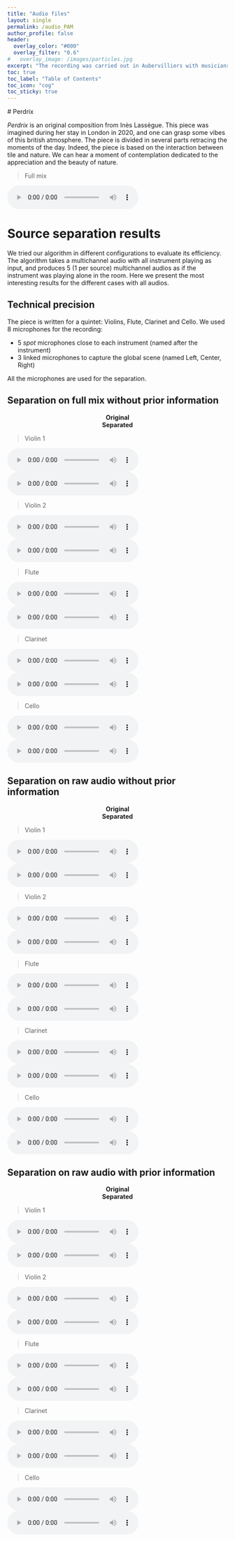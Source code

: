 ```yaml
---
title: "Audio files"
layout: single
permalink: /audio_PAM
author_profile: false
header:
  overlay_color: "#000"
  overlay_filter: "0.6"
#   overlay_image: /images/particles.jpg
excerpt: "The recording was carried out in Aubervilliers with musicians from the 'Conservatoire à rayonnement régional'"
toc: true
toc_label: "Table of Contents"
toc_icon: "cog"
toc_sticky: true
---
```

<html>

<!-- <span style="color:red"><b>Warning: Due to authorization issues, we are not able to provide all the audio files yet. </b> </span> -->

</html>
# Perdrix

<!-- Here say something about mixing -->


<!-- Cette pièce a été pensée et écrite lors de son séjour londonien en 2020. On y retrouve des clins d’œil au climat britannique et cette atmosphère tout à fait particulière. Perdrix est divisée en plusieurs périodes qui retracent les étapes d’une journée. En effet, la direction de cette pièce est axée sur le lien entre le temps et la nature. On peut y entendre un instant de contemplation dédié à l’imagination et l’appréciation de la beauté de notre environnement. -->

*Perdrix* is an original composition from Inès Lassègue. This piece was imagined during her stay in London in 2020, and one can grasp some vibes of this british atmosphere. The piece is divided in several parts retracing the moments of the day. Indeed, the piece is based on the interaction between tile and nature. We can hear a moment of contemplation dedicated to the appreciation and the beauty of nature.

> Full mix

<html>
<audio controls>
  <source src="/audio/Perdrix.wav">
</audio>
</html>

# Source separation results

We tried our algorithm in different configurations to evaluate its efficiency. The algorithm takes a multichannel audio with all instrument playing as input, and produces 5 (1 per source) multichannel audios as if the instrument was playing alone in the room. Here we present the most interesting results for the different cases with all audios.

## Technical precision
The piece is written for a quintet: Violins, Flute, Clarinet and Cello. We used 8 microphones for the recording:
- 5 *spot* microphones close to each instrument (named after the instrument)
- 3 linked microphones to capture the global scene (named Left, Center, Right)

All the microphones are used for the separation.

## Separation on full mix without prior information

<html>

<div id="container">
  <div id="left-column">
    <!-- content for the left column goes here -->
    <center>
    <strong> Original </strong>
    </center>
  </div>
  <div id="right-column">
    <!-- content for the right column goes here -->
    <center>
    <strong> Separated </strong>
    </center>
  </div>
</div>

</html>

> Violin 1

<html>

<div id="container">
  <div id="left-column">
    <!-- content for the left column goes here -->
    <audio controls>
      <source src="/audio/no_effect_audios/no_separation/micro_Violin1.wav">
    </audio>
  </div>
  <div id="right-column">
    <!-- content for the right column goes here -->
    <audio controls>
  <source src="/audio/no_effect_audios/separation/micro_Violin1/source_3_micro_Violin1_audio_length_12_n_basis_32_n_fft_4096.wav">
    </audio>
  </div>
</div>

</html>

> Violin 2

<html>

<div id="container">
  <div id="left-column">
    <!-- content for the left column goes here -->
    <audio controls>
      <source src="/audio/no_effect_audios/no_separation/micro_Violin2.wav">
    </audio>
  </div>
  <div id="right-column">
    <!-- content for the right column goes here -->
    <audio controls>
      <source src="/audio/no_effect_audios/separation/micro_Violin2/source_4_micro_Violin2_audio_length_12_n_basis_32_n_fft_4096.wav">
    </audio>
  </div>
</div>

</html>

> Flute

<html>

<div id="container">
  <div id="left-column">
    <!-- content for the left column goes here -->
    <audio controls>
      <source src="/audio/no_effect_audios/no_separation/micro_Flute.wav">
    </audio>
  </div>
  <div id="right-column">
    <!-- content for the right column goes here -->
    <audio controls>
      <source src="/audio/no_effect_audios/separation/micro_Flute/source_0_micro_Flute_audio_length_12_n_basis_32_n_fft_4096.wav">
    </audio>
  </div>
</div>

</html>

> Clarinet

<html>

<div id="container">
  <div id="left-column">
    <!-- content for the left column goes here -->
    <audio controls>
      <source src="/audio/no_effect_audios/no_separation/micro_Clarinet.wav">
    </audio>
  </div>
  <div id="right-column">
    <!-- content for the right column goes here -->
    <audio controls>
      <source src="/audio/no_effect_audios/separation/micro_Clarinet/source_1_micro_Clarinet_audio_length_12_n_basis_32_n_fft_4096.wav">
    </audio>
  </div>
</div>

</html>

> Cello

<html>

<div id="container">
  <div id="left-column">
    <!-- content for the left column goes here -->
    <audio controls>
      <source src="/audio/no_effect_audios/no_separation/micro_Cello.wav">
    </audio>
  </div>
  <div id="right-column">
    <!-- content for the right column goes here -->
    <audio controls>
      <source src="/audio/no_effect_audios/separation/micro_Cello/source_2_micro_Cello_audio_length_12_n_basis_32_n_fft_4096.wav">
    </audio>
  </div>
</div>

</html>


## Separation on raw audio without prior information
<html>

<div id="container">
  <div id="left-column">
    <!-- content for the left column goes here -->
    <center>
    <strong> Original </strong>
    </center>
  </div>
  <div id="right-column">
    <!-- content for the right column goes here -->
    <center>
    <strong> Separated </strong>
    </center>
  </div>
</div>

</html>

> Violin 1

<html>

<div id="container">
  <div id="left-column">
    <!-- content for the left column goes here -->
    <audio controls>
      <source src="/audio/sto_audios/no_separation/micro_Violin1.wav">
    </audio>
  </div>
  <div id="right-column">
    <!-- content for the right column goes here -->
    <audio controls>
  <source src="/audio/sto_audios/separation/micro_Violin1/source_3_micro_Violin1_audio_length_12_n_basis_32_n_fft_4096.wav">
    </audio>
  </div>
</div>

</html>

> Violin 2

<html>

<div id="container">
  <div id="left-column">
    <!-- content for the left column goes here -->
    <audio controls>
      <source src="/audio/sto_audios/no_separation/micro_Violin2.wav">
    </audio>
  </div>
  <div id="right-column">
    <!-- content for the right column goes here -->
    <audio controls>
      <source src="/audio/sto_audios/separation/micro_Violin2/source_4_micro_Violin2_audio_length_12_n_basis_32_n_fft_4096.wav">
    </audio>
  </div>
</div>

</html>

> Flute

<html>

<div id="container">
  <div id="left-column">
    <!-- content for the left column goes here -->
    <audio controls>
      <source src="/audio/sto_audios/no_separation/micro_Flute.wav">
    </audio>
  </div>
  <div id="right-column">
    <!-- content for the right column goes here -->
    <audio controls>
      <source src="/audio/sto_audios/separation/micro_Flute/source_0_micro_Flute_audio_length_12_n_basis_32_n_fft_4096.wav">
    </audio>
  </div>
</div>

</html>

> Clarinet

<html>

<div id="container">
  <div id="left-column">
    <!-- content for the left column goes here -->
    <audio controls>
      <source src="/audio/sto_audios/no_separation/micro_Clarinet.wav">
    </audio>
  </div>
  <div id="right-column">
    <!-- content for the right column goes here -->
    <audio controls>
      <source src="/audio/sto_audios/separation/micro_Clarinet/source_1_micro_Clarinet_audio_length_12_n_basis_32_n_fft_4096.wav">
    </audio>
  </div>
</div>

</html>

> Cello

<html>

<div id="container">
  <div id="left-column">
    <!-- content for the left column goes here -->
    <audio controls>
      <source src="/audio/sto_audios/no_separation/micro_Cello.wav">
    </audio>
  </div>
  <div id="right-column">
    <!-- content for the right column goes here -->
    <audio controls>
      <source src="/audio/sto_audios/separation/micro_Cello/source_2_micro_Cello_audio_length_12_n_basis_32_n_fft_4096.wav">
    </audio>
  </div>
</div>

</html>


## Separation on raw audio with prior information
<html>

<div id="container">
  <div id="left-column">
    <!-- content for the left column goes here -->
    <center>
    <strong> Original </strong>
    </center>
  </div>
  <div id="right-column">
    <!-- content for the right column goes here -->
    <center>
    <strong> Separated </strong>
    </center>
  </div>
</div>

</html>

> Violin 1

<html>

<div id="container">
  <div id="left-column">
    <!-- content for the left column goes here -->
    <audio controls>
      <source src="/audio/prior_dictionnary/no_separation/micro_Violin1.wav">
    </audio>
  </div>
  <div id="right-column">
    <!-- content for the right column goes here -->
    <audio controls>
  <source src="/audio/prior_dictionnary/separation/micro_Violin1/source_3_micro_Violin1_audio_length_10_n_basis_32_n_fft_4096.wav">
    </audio>
  </div>
</div>

</html>

> Violin 2

<html>

<div id="container">
  <div id="left-column">
    <!-- content for the left column goes here -->
    <audio controls>
      <source src="/audio/prior_dictionnary/no_separation/micro_Violin2.wav">
    </audio>
  </div>
  <div id="right-column">
    <!-- content for the right column goes here -->
    <audio controls>
      <source src="/audio/prior_dictionnary/separation/micro_Violin2/source_4_micro_Violin2_audio_length_10_n_basis_32_n_fft_4096.wav">
    </audio>
  </div>
</div>

</html>

> Flute

<html>

<div id="container">
  <div id="left-column">
    <!-- content for the left column goes here -->
    <audio controls>
      <source src="/audio/prior_dictionnary/no_separation/micro_Flute.wav">
    </audio>
  </div>
  <div id="right-column">
    <!-- content for the right column goes here -->
    <audio controls>
      <source src="/audio/prior_dictionnary/separation/micro_Flute/source_0_micro_Flute_audio_length_10_n_basis_32_n_fft_4096.wav">
    </audio>
  </div>
</div>

</html>

> Clarinet

<html>

<div id="container">
  <div id="left-column">
    <!-- content for the left column goes here -->
    <audio controls>
      <source src="/audio/prior_dictionnary/no_separation/micro_Clarinet.wav">
    </audio>
  </div>
  <div id="right-column">
    <!-- content for the right column goes here -->
    <audio controls>
      <source src="/audio/prior_dictionnary/separation/micro_Clarinet/source_1_micro_Clarinet_audio_length_10_n_basis_32_n_fft_4096.wav">
    </audio>
  </div>
</div>

</html>

> Cello

<html>

<div id="container">
  <div id="left-column">
    <!-- content for the left column goes here -->
    <audio controls>
      <source src="/audio/prior_dictionnary/no_separation/micro_Cello.wav">
    </audio>
  </div>
  <div id="right-column">
    <!-- content for the right column goes here -->
    <audio controls>
      <source src="/audio/prior_dictionnary/separation/micro_Cello/source_2_micro_Cello_audio_length_10_n_basis_32_n_fft_4096.wav">
    </audio>
  </div>
</div>

</html>
